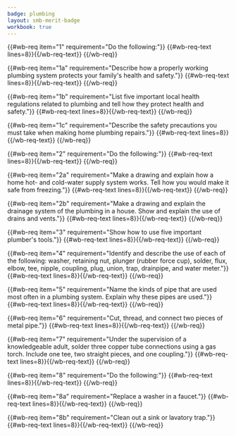 ```yaml
---
badge: plumbing
layout: smb-merit-badge
workbook: true
---
```



{{#wb-req item="1" requirement="Do the following:"}}
{{#wb-req-text lines=8}}{{/wb-req-text}}
{{/wb-req}}

{{#wb-req item="1a" requirement="Describe how a properly working plumbing system protects your family's health and safety."}}
{{#wb-req-text lines=8}}{{/wb-req-text}}
{{/wb-req}}

{{#wb-req item="1b" requirement="List five important local health regulations related to plumbing and tell how they protect health and safety."}}
{{#wb-req-text lines=8}}{{/wb-req-text}}
{{/wb-req}}

{{#wb-req item="1c" requirement="Describe the safety precautions you must take when making home plumbing repairs."}}
{{#wb-req-text lines=8}}{{/wb-req-text}}
{{/wb-req}}

{{#wb-req item="2" requirement="Do the following:"}}
{{#wb-req-text lines=8}}{{/wb-req-text}}
{{/wb-req}}

{{#wb-req item="2a" requirement="Make a drawing and explain how a home hot- and cold-water supply system works. Tell how you would make it safe from freezing."}}
{{#wb-req-text lines=8}}{{/wb-req-text}}
{{/wb-req}}

{{#wb-req item="2b" requirement="Make a drawing and explain the drainage system of the plumbing in a house. Show and explain the use of drains and vents."}}
{{#wb-req-text lines=8}}{{/wb-req-text}}
{{/wb-req}}

{{#wb-req item="3" requirement="Show how to use five important plumber's tools."}}
{{#wb-req-text lines=8}}{{/wb-req-text}}
{{/wb-req}}

{{#wb-req item="4" requirement="Identify and describe the use of each of the following: washer, retaining nut, plunger (rubber force cup), solder, flux, elbow, tee, nipple, coupling, plug, union, trap, drainpipe, and water meter."}}
{{#wb-req-text lines=8}}{{/wb-req-text}}
{{/wb-req}}

{{#wb-req item="5" requirement="Name the kinds of pipe that are used most often in a plumbing system. Explain why these pipes are used."}}
{{#wb-req-text lines=8}}{{/wb-req-text}}
{{/wb-req}}

{{#wb-req item="6" requirement="Cut, thread, and connect two pieces of metal pipe."}}
{{#wb-req-text lines=8}}{{/wb-req-text}}
{{/wb-req}}

{{#wb-req item="7" requirement="Under the supervision of a knowledgeable adult, solder three copper tube connections using a gas torch. Include one tee, two straight pieces, and one coupling."}}
{{#wb-req-text lines=8}}{{/wb-req-text}}
{{/wb-req}}

{{#wb-req item="8" requirement="Do the following:"}}
{{#wb-req-text lines=8}}{{/wb-req-text}}
{{/wb-req}}

{{#wb-req item="8a" requirement="Replace a washer in a faucet."}}
{{#wb-req-text lines=8}}{{/wb-req-text}}
{{/wb-req}}

{{#wb-req item="8b" requirement="Clean out a sink or lavatory trap."}}
{{#wb-req-text lines=8}}{{/wb-req-text}}
{{/wb-req}}
